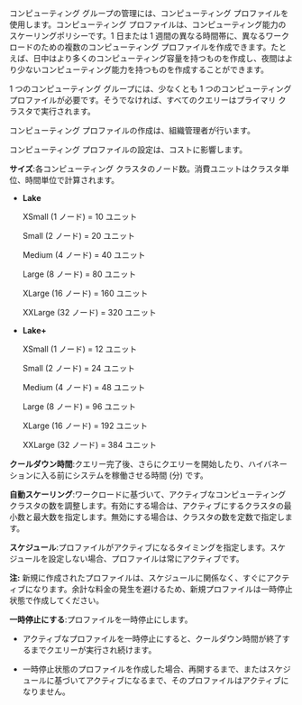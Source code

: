 コンピューティング グループの管理には、コンピューティング プロファイルを使用します。コンピューティング プロファイルは、コンピューティング能力のスケーリングポリシーです。1 日または 1 週間の異なる時間帯に、異なるワークロードのための複数のコンピューティング プロファイルを作成できます。たとえば、日中はより多くのコンピューティング容量を持つものを作成し、夜間はより少ないコンピューティング能力を持つものを作成することができます。

1 つのコンピューティング グループには、少なくとも 1 つのコンピューティング プロファイルが必要です。そうでなければ、すべてのクエリーはプライマリ クラスタで実行されます。

コンピューティング プロファイルの作成は、組織管理者が行います。

コンピューティング プロファイルの設定は、コストに影響します。

**サイズ**:各コンピューティング クラスタのノード数。消費ユニットはクラスタ単位、時間単位で計算されます。

-   **Lake**

    XSmall (1 ノード) = 10 ユニット

    Small (2 ノード) = 20 ユニット

    Medium (4 ノード) = 40 ユニット

    Large (8 ノード) = 80 ユニット

    XLarge (16 ノード) = 160 ユニット

    XXLarge (32 ノード) = 320 ユニット

-   **Lake+**

    XSmall (1 ノード) = 12 ユニット

    Small (2 ノード) = 24 ユニット

    Medium (4 ノード) = 48 ユニット

    Large (8 ノード) = 96 ユニット

    XLarge (16 ノード) = 192 ユニット

    XXLarge (32 ノード) = 384 ユニット

**クールダウン時間**:クエリー完了後、さらにクエリーを開始したり、ハイバネーションに入る前にシステムを稼働させる時間 (分) です。

**自動スケーリング**:ワークロードに基づいて、アクティブなコンピューティング クラスタの数を調整します。有効にする場合は、アクティブにするクラスタの最小数と最大数を指定します。無効にする場合は、クラスタの数を定数で指定します。

**スケジュール**:プロファイルがアクティブになるタイミングを指定します。スケジュールを設定しない場合、プロファイルは常にアクティブです。

**注:** 新規に作成されたプロファイルは、スケジュールに関係なく、すぐにアクティブになります。余計な料金の発生を避けるため、新規プロファイルは一時停止状態で作成してください。

**一時停止にする**:プロファイルを一時停止にします。

-   アクティブなプロファイルを一時停止にすると、クールダウン時間が終了するまでクエリーが実行され続けます。

-   一時停止状態のプロファイルを作成した場合、再開するまで、またはスケジュールに基づいてアクティブになるまで、そのプロファイルはアクティブになりません。
